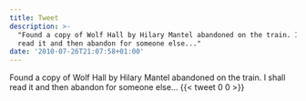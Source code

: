 ```yaml
---
title: Tweet
description: >-
  "Found a copy of Wolf Hall by Hilary Mantel abandoned on the train. I shall
  read it and then abandon for someone else..."
date: '2010-07-26T21:07:58+01:00'
---
```

Found a copy of Wolf Hall by Hilary Mantel abandoned on the train. I shall read it and then abandon for someone else...
      {{< tweet 0 0 >}}
    
